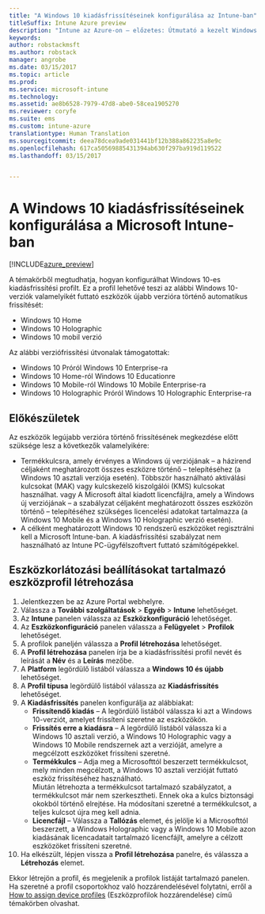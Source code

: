 ```yaml
---
title: "A Windows 10 kiadásfrissítéseinek konfigurálása az Intune-ban"
titleSuffix: Intune Azure preview
description: "Intune az Azure-on – előzetes: Útmutató a kezelt Windows 10-es eszközök Intune-naI való firssítéséhez."
keywords: 
author: robstackmsft
ms.author: robstack
manager: angrobe
ms.date: 03/15/2017
ms.topic: article
ms.prod: 
ms.service: microsoft-intune
ms.technology: 
ms.assetid: ae8b6528-7979-47d8-abe0-58cea1905270
ms.reviewer: coryfe
ms.suite: ems
ms.custom: intune-azure
translationtype: Human Translation
ms.sourcegitcommit: deea78dcea9ade031441bf12b388a862235a8e9c
ms.openlocfilehash: 617ca50569885431394ab630f297ba919d119522
ms.lasthandoff: 03/15/2017


---
```


# <a name="how-to-configure-windows-10-edition-upgrades-in-microsoft-intune"></a>A Windows 10 kiadásfrissítéseinek konfigurálása a Microsoft Intune-ban

[!INCLUDE[azure_preview](../includes/azure_preview.md)]

A témakörből megtudhatja, hogyan konfigurálhat Windows 10-es kiadásfrissítési profilt. Ez a profil lehetővé teszi az alábbi Windows 10-verziók valamelyikét futtató eszközök újabb verzióra történő automatikus frissítését:

- Windows 10 Home
- Windows 10 Holographic
- Windows 10 mobil verzió


Az alábbi verziófrissítési útvonalak támogatottak:

- Windows 10 Próról Windows 10 Enterprise-ra
- Windows 10 Home-ról Windows 10 Educationre
- Windows 10 Mobile-ról Windows 10 Mobile Enterprise-ra
- Windows 10 Holographic Próról Windows 10 Holographic Enterprise-ra


## <a name="before-you-start"></a>Előkészületek
Az eszközök legújabb verzióra történő frissítésének megkezdése előtt szüksége lesz a következők valamelyikére:

- Termékkulcsra, amely érvényes a Windows új verziójának – a házirend céljaként meghatározott összes eszközre történő – telepítéséhez (a Windows 10 asztali verziója esetén). Többször használható aktiválási kulcsokat (MAK) vagy kulcskezelő kiszolgálói (KMS) kulcsokat használhat. vagy A Microsoft által kiadott licencfájlra, amely a Windows új verziójának – a szabályzat céljaként meghatározott összes eszközön történő – telepítéséhez szükséges licencelési adatokat tartalmazza (a Windows 10 Mobile és a Windows 10 Holographic verzió esetén).
- A célként meghatározott Windows 10 rendszerű eszközöket regisztrálni kell a Microsoft Intune-ban. A kiadásfrissítési szabályzat nem használható az Intune PC-ügyfélszoftvert futtató számítógépekkel.

## <a name="create-a-device-profile-containing-device-restriction-settings"></a>Eszközkorlátozási beállításokat tartalmazó eszközprofil létrehozása

1. Jelentkezzen be az Azure Portal webhelyre.
2. Válassza a **További szolgáltatások** > **Egyéb** > **Intune** lehetőséget.
3. Az **Intune** panelen válassza az **Eszközkonfiguráció** lehetőséget.
2. Az **Eszközkonfiguráció** panelen válassza a **Felügyelet** > **Profilok** lehetőséget.
3. A profilok paneljén válassza a **Profil létrehozása** lehetőséget.
4. A **Profil létrehozása** panelen írja be a kiadásfrissítési profil nevét és leírását a **Név** és a **Leírás** mezőbe.
5. A **Platform** legördülő listából válassza a **Windows 10 és újabb** lehetőséget.
6. A **Profil típusa** legördülő listából válassza az **Kiadásfrissítés** lehetőséget.
7. A **Kiadásfrissítés** panelen konfigurálja az alábbiakat:
    - **Frissítendő kiadás** – A legördülő listából válassza ki azt a Windows 10-verziót, amelyet frissíteni szeretne az eszközökön.
    - **Frissítés erre a kiadásra** – A legördülő listából válassza ki a Windows 10 asztali verzió, a Windows 10 Holographic vagy a Windows 10 Mobile rendszernek azt a verzióját, amelyre a megcélzott eszközöket frissíteni szeretné.
    - **Termékkulcs** – Adja meg a Microsofttól beszerzett termékkulcsot, mely minden megcélzott, a Windows 10 asztali verzióját futtató eszköz frissítéséhez használható.<br>Miután létrehozta a termékkulcsot tartalmazó szabályzatot, a termékkulcsot már nem szerkesztheti. Ennek oka a kulcs biztonsági okokból történő elrejtése. Ha módosítani szeretné a termékkulcsot, a teljes kulcsot újra meg kell adnia.
    - **Licencfájl** – Válassza a **Tallózás** elemet, és jelölje ki a Microsofttól beszerzett, a Windows Holographic vagy a Windows 10 Mobile azon kiadásának licencadatait tartalmazó licencfájlt, amelyre a célzott eszközöket frissíteni szeretné.
8. Ha elkészült, lépjen vissza a **Profil létrehozása** panelre, és válassza a **Létrehozás** elemet.

Ekkor létrejön a profil, és megjelenik a profilok listáját tartalmazó panelen.
Ha szeretné a profil csoportokhoz való hozzárendelésével folytatni, erről a [How to assign device profiles](how-to-assign-device-profiles.md) (Eszközprofilok hozzárendelése) című témakörben olvashat.



